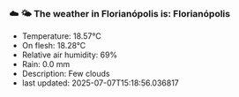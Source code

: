 ### ☁️ 🌤️  The weather in Florianópolis is: Florianópolis

- Temperature: 18.57°C
- On flesh: 18.28°C
- Relative air humidity: 69%
- Rain: 0.0 mm
- Description: Few clouds
- last updated: 2025-07-07T15:18:56.036817
